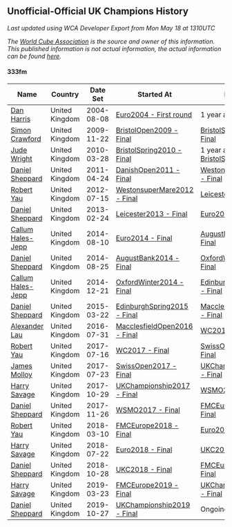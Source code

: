 ## Unofficial-Official UK Champions History

*Last updated using WCA Developer Export from Mon May 18 at 1310UTC*

*The [World Cube Association](https://www.worldcubeassociation.org) is the source and owner of this information. This published information is not actual information, the actual information can be found [here](https://www.worldcubeassociation.org/results).*

#### 333fm

|Name|Country|Date Set|Started At|Ended At|Days Held|  
|--|--|--|--|--|--|  
|[Dan Harris](https://www.worldcubeassociation.org/persons/2003HARR01)|United Kingdom|2004-08-08|[Euro2004 - First round](https://www.worldcubeassociation.org/competitions/Euro2004/results/all#e333fm_1)|1 year after [Euro2008](https://www.worldcubeassociation.org/competitions/Euro2008/results/all#e333fm_f)|1870|  
|[Simon Crawford](https://www.worldcubeassociation.org/persons/2008CRAW01)|United Kingdom|2009-11-22|[BristolOpen2009 - Final](https://www.worldcubeassociation.org/competitions/BristolOpen2009/results/all#e333fm_f)|[BristolSpring2010 - Final](https://www.worldcubeassociation.org/competitions/BristolSpring2010/results/all#e333fm_f)|126|  
|[Jude Wright](https://www.worldcubeassociation.org/persons/2008WRIG02)|United Kingdom|2010-03-28|[BristolSpring2010 - Final](https://www.worldcubeassociation.org/competitions/BristolSpring2010/results/all#e333fm_f)|1 year after [BristolSpring2010](https://www.worldcubeassociation.org/competitions/BristolSpring2010/results/all#e333fm_f)|365|  
|[Daniel Sheppard](https://www.worldcubeassociation.org/persons/2009SHEP01)|United Kingdom|2011-04-24|[DanishOpen2011 - Final](https://www.worldcubeassociation.org/competitions/DanishOpen2011/results/all#e333fm_f)|[WestonsuperMare2012 - Final](https://www.worldcubeassociation.org/competitions/WestonsuperMare2012/results/all#e333fm_f)|448|  
|[Robert Yau](https://www.worldcubeassociation.org/persons/2009YAUR01)|United Kingdom|2012-07-15|[WestonsuperMare2012 - Final](https://www.worldcubeassociation.org/competitions/WestonsuperMare2012/results/all#e333fm_f)|[Leicester2013 - Final](https://www.worldcubeassociation.org/competitions/Leicester2013/results/all#e333fm_f)|224|  
|[Daniel Sheppard](https://www.worldcubeassociation.org/persons/2009SHEP01)|United Kingdom|2013-02-24|[Leicester2013 - Final](https://www.worldcubeassociation.org/competitions/Leicester2013/results/all#e333fm_f)|[Euro2014 - Final](https://www.worldcubeassociation.org/competitions/Euro2014/results/all#e333fm_f)|532|  
|[Callum Hales-Jepp](https://www.worldcubeassociation.org/persons/2012HALE01)|United Kingdom|2014-08-10|[Euro2014 - Final](https://www.worldcubeassociation.org/competitions/Euro2014/results/all#e333fm_f)|[AugustBank2014 - Final](https://www.worldcubeassociation.org/competitions/AugustBank2014/results/all#e333fm_f)|15|  
|[Daniel Sheppard](https://www.worldcubeassociation.org/persons/2009SHEP01)|United Kingdom|2014-08-25|[AugustBank2014 - Final](https://www.worldcubeassociation.org/competitions/AugustBank2014/results/all#e333fm_f)|[OxfordWinter2014 - Final](https://www.worldcubeassociation.org/competitions/OxfordWinter2014/results/all#e333fm_f)|118|  
|[Callum Hales-Jepp](https://www.worldcubeassociation.org/persons/2012HALE01)|United Kingdom|2014-12-21|[OxfordWinter2014 - Final](https://www.worldcubeassociation.org/competitions/OxfordWinter2014/results/all#e333fm_f)|[EdinburghSpring2015 - Final](https://www.worldcubeassociation.org/competitions/EdinburghSpring2015/results/all#e333fm_f)|91|  
|[Daniel Sheppard](https://www.worldcubeassociation.org/persons/2009SHEP01)|United Kingdom|2015-03-22|[EdinburghSpring2015 - Final](https://www.worldcubeassociation.org/competitions/EdinburghSpring2015/results/all#e333fm_f)|[MacclesfieldOpen2016 - Final](https://www.worldcubeassociation.org/competitions/MacclesfieldOpen2016/results/all#e333fm_f)|497|  
|[Alexander Lau](https://www.worldcubeassociation.org/persons/2011LAUA01)|United Kingdom|2016-07-31|[MacclesfieldOpen2016 - Final](https://www.worldcubeassociation.org/competitions/MacclesfieldOpen2016/results/all#e333fm_f)|[WC2017 - Final](https://www.worldcubeassociation.org/competitions/WC2017/results/all#e333fm_f)|350|  
|[Robert Yau](https://www.worldcubeassociation.org/persons/2009YAUR01)|United Kingdom|2017-07-16|[WC2017 - Final](https://www.worldcubeassociation.org/competitions/WC2017/results/all#e333fm_f)|[SwissOpen2017 - Final](https://www.worldcubeassociation.org/competitions/SwissOpen2017/results/all#e333fm_f)|7|  
|[James Molloy](https://www.worldcubeassociation.org/persons/2011MOLL01)|United Kingdom|2017-07-23|[SwissOpen2017 - Final](https://www.worldcubeassociation.org/competitions/SwissOpen2017/results/all#e333fm_f)|[UKChampionship2017 - Final](https://www.worldcubeassociation.org/competitions/UKChampionship2017/results/all#e333fm_f)|98|  
|[Harry Savage](https://www.worldcubeassociation.org/persons/2013SAVA01)|United Kingdom|2017-10-29|[UKChampionship2017 - Final](https://www.worldcubeassociation.org/competitions/UKChampionship2017/results/all#e333fm_f)|[WSMO2017 - Final](https://www.worldcubeassociation.org/competitions/WSMO2017/results/all#e333fm_f)|28|  
|[Daniel Sheppard](https://www.worldcubeassociation.org/persons/2009SHEP01)|United Kingdom|2017-11-26|[WSMO2017 - Final](https://www.worldcubeassociation.org/competitions/WSMO2017/results/all#e333fm_f)|[FMCEurope2018 - Final](https://www.worldcubeassociation.org/competitions/FMCEurope2018/results/all#e333fm_f)|104|  
|[Robert Yau](https://www.worldcubeassociation.org/persons/2009YAUR01)|United Kingdom|2018-03-10|[FMCEurope2018 - Final](https://www.worldcubeassociation.org/competitions/FMCEurope2018/results/all#e333fm_f)|[Euro2018 - Final](https://www.worldcubeassociation.org/competitions/Euro2018/results/all#e333fm_f)|134|  
|[Harry Savage](https://www.worldcubeassociation.org/persons/2013SAVA01)|United Kingdom|2018-07-22|[Euro2018 - Final](https://www.worldcubeassociation.org/competitions/Euro2018/results/all#e333fm_f)|[UKC2018 - Final](https://www.worldcubeassociation.org/competitions/UKC2018/results/all#e333fm_f)|98|  
|[Daniel Sheppard](https://www.worldcubeassociation.org/persons/2009SHEP01)|United Kingdom|2018-10-28|[UKC2018 - Final](https://www.worldcubeassociation.org/competitions/UKC2018/results/all#e333fm_f)|[FMCEurope2019 - Final](https://www.worldcubeassociation.org/competitions/FMCEurope2019/results/all#e333fm_f)|146|  
|[Harry Savage](https://www.worldcubeassociation.org/persons/2013SAVA01)|United Kingdom|2019-03-23|[FMCEurope2019 - Final](https://www.worldcubeassociation.org/competitions/FMCEurope2019/results/all#e333fm_f)|[UKChampionship2019 - Final](https://www.worldcubeassociation.org/competitions/UKChampionship2019/results/all#e333fm_f)|218|  
|[Daniel Sheppard](https://www.worldcubeassociation.org/persons/2009SHEP01)|United Kingdom|2019-10-27|[UKChampionship2019 - Final](https://www.worldcubeassociation.org/competitions/UKChampionship2019/results/all#e333fm_f)|Ongoing|204|  
